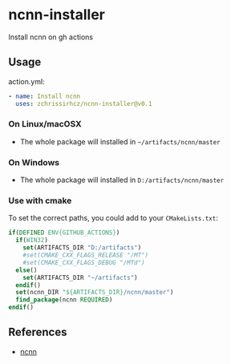 # ncnn-installer

Install ncnn on gh actions

## Usage
action.yml:
```yml
- name: Install ncnn
  uses: zchrissirhcz/ncnn-installer@v0.1
```

### On Linux/macOSX
* The whole package will installed in `~/artifacts/ncnn/master`

### On Windows
* The whole package will installed in `D:/artifacts/ncnn/master`

### Use with cmake
To set the correct paths, you could add to your `CMakeLists.txt`:
```cmake
if(DEFINED ENV{GITHUB_ACTIONS})
  if(WIN32)
    set(ARTIFACTS_DIR "D:/artifacts")
    #set(CMAKE_CXX_FLAGS_RELEASE "/MT")
    #set(CMAKE_CXX_FLAGS_DEBUG "/MTd")
  else()
    set(ARTIFACTS_DIR "~/artifacts")
  endif()
  set(ncnn_DIR "${ARTIFACTS_DIR}/ncnn/master")
  find_package(ncnn REQUIRED)
endif()
```

## References
- [ncnn](https://github.com/tencent/ncnn)